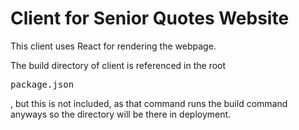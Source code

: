 # Client for Senior Quotes Website

This client uses React for rendering the webpage. 

The build directory of client is referenced in the root <pre>package.json</pre>, but this is not included, as that command runs the build command anyways so the directory will be there in deployment. 

